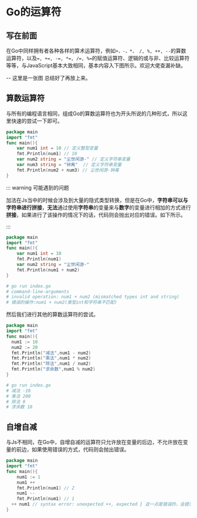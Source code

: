 # Go的运算符

## 写在前面

在Go中同样拥有者各种各样的算术运算符，例如`+，-，*， /, %, ++, --`的算数运算符，以及`=, +=, -=, *=, /=, %=`的赋值运算符、逻辑的或与非、比较运算符等等，与JavaScript基本大致相同，基本内容入下图所示。欢迎大佬查漏补缺。







-- 这里是一张图 总结好了再放上来。











## 算数运算符

与所有的编程语言相同，组成Go的算数运算符也为开头所说的几种形式，所以这里快速的尝试一下即可。

```go
package main
import "fmt"
func main(){
	var num1 int = 10 // 定义整型变量
	fmt.Println(num1) // 10
	var num2 string = "尘世闲游-" // 定义字符串变量
	var num3 string = "钟离"  // 定义字符串变量
	fmt.Println(num2 + num3) // 尘世闲游-钟离
}
```

::: warning 可能遇到的问题

加法在Js当中的时候会涉及到大量的隐式类型转换，但是在Go中，**字符串可以与字符串进行拼接**，**无法**通过使用**字符串**的变量来与**数字**的变量进行相加的方式进行**拼接**，如果进行了该操作的情况下的话，代码则会抛出对应的错误。如下所示。

:::

```go
package main
import "fmt"
func main(){
	var num1 int = 10
	fmt.Println(num1)
	var num2 string = "尘世闲游-"
	fmt.Println(num1 + num2)
}
```

```sh
# go run index.go                                                                                                      
# command-line-arguments
# invalid operation: num1 + num2 (mismatched types int and string)
# 错误的操作:num1 + num2(类型int和字符串不匹配)
```

然后我们进行其他的算数运算符的尝试。

```go
package main
import "fmt"
func main(){
  num1 := 10
  num2 := 20
  fmt.Println("减法",num1 - num2)
  fmt.Println("乘法",num1 * num2)
  fmt.Println("除法",num1 / num2)
  fmt.Println("求余数",num1 % num2)
}
```

```sh
# go run index.go
# 减法 -10
# 乘法 200
# 除法 0
# 求余数 10
```

## 自增自减

与Js不相同，在Go中，自增自减的运算符只允许放在变量的后边，不允许放在变量的前边，如果使用错误的方式，代码则会抛出错误。

```go
package main
import "fmt"
func main(){
	num1 := 1
	num1 ++ 
	fmt.Println(num1) // 2
	num1 --
	fmt.Println(num1) // 1
  ++ num1 // syntax error: unexpected ++, expected } 这一点是错误的，会提示语法错误
}
```



